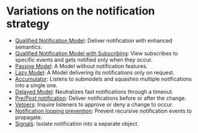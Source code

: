 # Variations on the notification strategy

   * [Qualified Notification Model](02_mvc_variations/05_qualified_notification_model): Deliver notification with enhanced semantics.
   * [Qualified Notification Model with Subscribing](02_mvc_variations/50_qualified_notification_model_with_subscribing): View subscribes to specific events and gets notified only when they occur.
   * [Passive Model](02_mvc_variations/07_passive_model.md): A Model without notification features.
   * [Lazy Model](02_mvc_variations/08_lazy_model.md): A Model delivering its notifications only on request.
   * [Accumulator](02_mvc_variations/35_accumulator.md): Listens to submodels and squashes multiple notifications into a single one.
   * [Delayed Model](02_mvc_variations/40_delayed_model.md): Neutralizes fast notifications through a timeout.
   * [Pre/Post notification](02_mvc_variations/47_pre_post_notification.md): Deliver notifications before or after the change.
   * [Vetoers](02_mvc_variations/48_vetoers.md): Inquire listeners to approve or deny a change to occur.
   * [Notification looping prevention](02_mvc_variations/28_notification_looping_prevention.md): Prevent recursive notification events to propagate.
   * [Signals](02_mvc_variations/49_signals.md): Isolate notification into a separate object.
